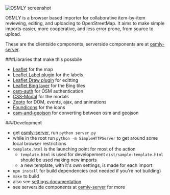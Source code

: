 ![OSMLY screenshot](https://raw.github.com/aaronlidman/osmly/master/example.jpg)

OSMLY is a browser based importer for collaborative item-by-item reviewing, editing, and uploading to OpenStreetMap. It aims to make simple imports easier, more cooperative, and less error prone, from source to upload.

These are the clientside components, serverside components are at [osmly-server](http://github.com/aaronlidman/osmly-server).

###Libraries that make this possbile
- [Leaflet](leafletjs.com) for the map
- [Leaflet Label plugin](https://github.com/Leaflet/Leaflet.label) for the labels
- [Leaflet Draw plugin](https://github.com/Leaflet/Leaflet.draw) for editting
- [Leaflet Bing layer](https://github.com/shramov/leaflet-plugins/blob/master/layer/tile/Bing.js) for the Bing tiles
- [osm-auth](https://github.com/osmlab/osm-auth) for OSM authentication
- [CSS-Modal](http://drublic.github.io/css-modal/) for the modals
- [Zepto](http://zeptojs.com/) for DOM, events, ajax, and animations
- [Foundicons](http://zurb.com/playground/foundation-icons) for the icons
- [osm-and-geojson](http://github.com/aaronlidman/osm-and-geojson) for converting between osm and geojson

###Development
- get [osmly-server](http://github.com/aaronlidman/osmly-server), run `python server.py`
- while in the root run `python -m SimpleHTTPServer` to get around some local browser restrictions
- `template.html` is the launching point for most of the action
    - `template.html` is used for developement `dist/sample-template.html` should be used making new imports
    - a new template, with it's own settings, is made for each import
- `npm install` for build dependencies (not needed if you're not building)
- `make` to build
- also see [settings documentation](settings_documentation.md)
- see serverside components at [osmly-server](http://github.com/aaronlidman/osmly-server) for more
